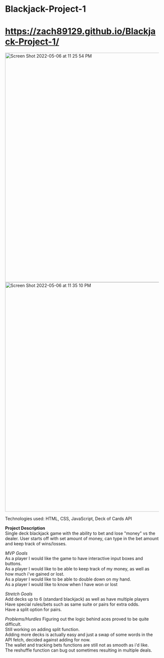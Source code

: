 # Blackjack-Project-1

# https://zach89129.github.io/Blackjack-Project-1/


<img width="750" alt="Screen Shot 2022-05-06 at 11 25 54 PM" src="https://user-images.githubusercontent.com/101447294/167241809-24b5d2ed-e821-4fb6-a5b7-eb345bf8aef6.png">
<img width="750" alt="Screen Shot 2022-05-06 at 11 35 10 PM" src="https://user-images.githubusercontent.com/101447294/167242099-92809dbb-a2c0-4436-8b74-ad39edad1631.png">



Technologies used: HTML, CSS, JavaScript, Deck of Cards API




**Project Description**
<br>
Single deck blackjack game with the ability to bet and lose "money" vs the dealer. User starts off with set amount of money, can type in the bet amount and keep track of wins/losses.




*MVP Goals*
<br>
As a player I would like the game to have interactive input boxes and buttons.
<br>
As a player I would like to be able to keep track of my money, as well as how much i've gained or lost.
<br>
As a player I would like to be able to double down on my hand.
<br>
As a player I would like to know when I have won or lost
<br>

*Stretch Goals*
<br>
Add decks up to 6 (standard blackjack) as well as have multiple players
<br>
Have special rules/bets such as same suite or pairs for extra odds.
<br>
Have a split option for pairs. 
<br>



*Problems/Hurdles*
Figuring out the logic behind aces proved to be quite difficult. 
<br>
Still working on adding split function.
<br>
Adding more decks is actually easy and just a swap of some words in the API fetch, decided against adding for now.
<br>
The wallet and tracking bets functions are still not as smooth as i'd like. 
<br>
The reshuffle function can bug out sometimes resulting in multiple deals. 
